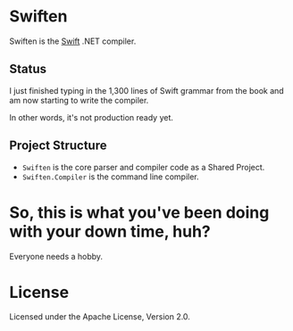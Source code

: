 # Swiften

Swiften is the [Swift](https://developer.apple.com/swift) .NET compiler.

## Status

I just finished typing in the 1,300 lines of Swift grammar from the book and am now starting to write the compiler.

In other words, it's not production ready yet.

## Project Structure

* `Swiften` is the core parser and compiler code as a Shared Project.
* `Swiften.Compiler` is the command line compiler.

# So, this is what you've been doing with your down time, huh?

Everyone needs a hobby.

# License

Licensed under the Apache License, Version 2.0.

